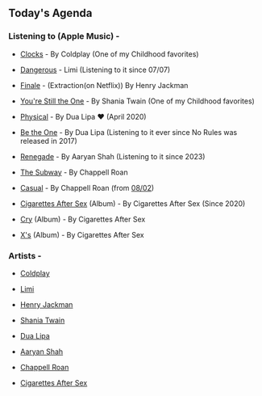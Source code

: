 ## Today's Agenda

### Listening to (Apple Music) - 

- [Clocks](https://music.apple.com/in/album/clocks/1122775993?i=1122776156) - By Coldplay (One of my Childhood favorites)

- [Dangerous](https://music.apple.com/in/album/dangerous/1741879980?i=1741879981) - Limi (Listening to it since 07/07)

- [Finale](https://music.apple.com/in/album/finale/1668445994?i=1668446320) - (Extraction(on Netflix)) By Henry Jackman

- [You're Still the One](https://music.apple.com/in/album/youre-still-the-one/1445668706?i=1445669197) - By Shania Twain (One of my Childhood favorites)

- [Physical](https://music.apple.com/in/album/physical/1538003494?i=1538003644) - By Dua Lipa ❤️ (April 2020)

- [Be the One](https://music.apple.com/in/album/be-the-one/1228741898?i=1228742328) - By Dua Lipa (Listening to it ever since No Rules was released in 2017)

- [Renegade](https://music.apple.com/in/album/renegade/1781271122?i=1781271649) - By Aaryan Shah (Listening to it since 2023)

-  [The Subway](https://music.apple.com/in/album/the-subway/1828261054?i=1828261475) - By Chappell Roan

- [Casual](https://music.apple.com/in/album/casual/1677041299?i=1677041300) - By Chappell Roan (from [08/02](08-02.md))

- [Cigarettes After Sex](https://music.apple.com/in/album/cigarettes-after-sex/1217977525) (Album) - By Cigarettes After Sex (Since 2020)

- [Cry](https://music.apple.com/in/album/cry/1476598231) (Album) - By Cigarettes After Sex

- [X's](https://music.apple.com/in/album/xs/1783182368) (Album) - By Cigarettes After Sex

### Artists -

- [Coldplay](https://music.apple.com/in/artist/coldplay/471744)

- [Limi](https://music.apple.com/in/artist/limi/595995570)

- [Henry Jackman](https://music.apple.com/in/artist/henry-jackman/209087057)

- [Shania Twain](https://music.apple.com/in/artist/shania-twain/129974)

- [Dua Lipa](https://music.apple.com/in/artist/dua-lipa/1031397873)

- [Aaryan Shah](https://music.apple.com/in/artist/aaryan-shah/1022826331)

- [Chappell Roan](https://music.apple.com/in/artist/chappell-roan/1264818718)

- [Cigarettes After Sex](https://music.apple.com/in/artist/cigarettes-after-sex/1069739468)